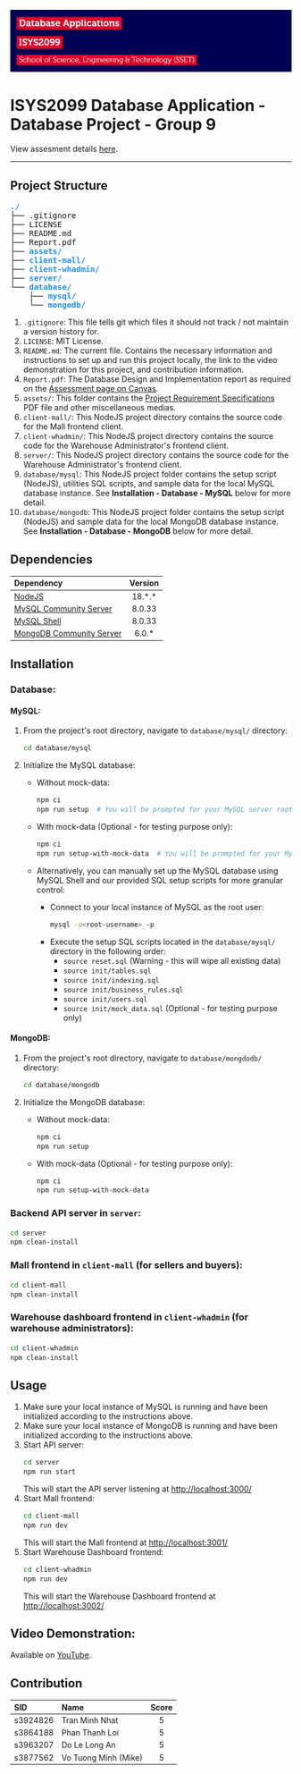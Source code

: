 ![header image](assets/header.jpg)

# ISYS2099 Database Application - Database Project - Group 9

View assesment details [here](assets/Project_ISYS2099.pdf).

---

## Project Structure

<pre>
<span style="color: dodgerblue;"><b>./</b></span>
├── .gitignore
├── LICENSE
├── README.md
├── Report.pdf
├── <span style="color: dodgerblue;"><b>assets/</b></span>
├── <span style="color: dodgerblue;"><b>client-mall/</b></span>
├── <span style="color: dodgerblue;"><b>client-whadmin/</b></span>
├── <span style="color: dodgerblue;"><b>server/</b></span>
└── <span style="color: dodgerblue;"><b>database/</b></span>
    ├── <span style="color: dodgerblue;"><b>mysql/</b></span>
    └── <span style="color: dodgerblue;"><b>mongodb/</b></span>
</pre>

1. `.gitignore`: This file tells git which files it should not track / not maintain a version history for.
2. `LICENSE`: MIT License.
3. `README.md`: The current file. Contains the necessary information and instructions to set up and run this project locally, the link to the video demonstration for this project, and contribution information.
4. `Report.pdf`: The Database Design and Implementation report as required on the [Assessment page on Canvas](https://rmit.instructure.com/courses/121627/assignments/836777).
5. `assets/`: This folder contains the [Project Requirement Specifications](assets/Project_ISYS2099.pdf) PDF file and other miscellaneous medias.
6. `client-mall/`: This NodeJS project directory contains the source code for the Mall frontend client.
7. `client-whadmin/`: This NodeJS project directory contains the source code for the Warehouse Administrator's frontend client.
8. `server/`: This NodeJS project directory contains the source code for the Warehouse Administrator's frontend client.
9. `database/mysql`: This NodeJS project folder contains the setup script (NodeJS), utilities SQL scripts, and sample data for the local MySQL database instance. See **Installation - Database - MySQL** below for more detail.
10. `database/mongodb`: This NodeJS project folder contains the setup script (NodeJS) and sample data for the local MongoDB database instance. See **Installation - Database - MongoDB** below for more detail.

[//]: # (TODO: Export the report file and save it in the root directory as Report.pdf)


## Dependencies

| Dependency                                                                 | Version  |
|:---------------------------------------------------------------------------|:--------:|
| [NodeJS](https://nodejs.org/)                                              | 18.\*.\* |
| [MySQL Community Server](https://dev.mysql.com/downloads/mysql/)           |  8.0.33  |
| [MySQL Shell](https://dev.mysql.com/downloads/shell/)                      |  8.0.33  |
| [MongoDB Community Server](https://www.mongodb.com/try/download/community) |  6.0.\*  |


## Installation

### Database:

#### MySQL:

1. From the project's root directory, navigate to `database/mysql/` directory:
   ```bash
   cd database/mysql
   ```
2. Initialize the MySQL database:

   - Without mock-data:
     ```bash
     npm ci
     npm run setup  # You will be prompted for your MySQL server root username and password
     ```

   - With mock-data (Optional - for testing purpose only):
     ```bash
     npm ci
     npm run setup-with-mock-data  # You will be prompted for your MySQL server root username and password
     ```

   - Alternatively, you can manually set up the MySQL database using MySQL Shell and our provided SQL setup scripts for more granular control:
     - Connect to your local instance of MySQL as the root user:
       ```bash
       mysql -u<root-username> -p
       ```
     - Execute the setup SQL scripts located in the `database/mysql/` directory in the following order:
       - `source reset.sql` (Warning - this will wipe all existing data)
       - `source init/tables.sql`
       - `source init/indexing.sql`
       - `source init/business_rules.sql`
       - `source init/users.sql`
       - `source init/mock_data.sql` (Optional - for testing purpose only)

#### MongoDB:

1. From the project's root directory, navigate to `database/mongdodb/` directory:
   ```bash
   cd database/mongodb
   ```
2. Initialize the MongoDB database:

    - Without mock-data:
      ```bash
      npm ci
      npm run setup
      ```

    - With mock-data (Optional - for testing purpose only):
      ```bash
      npm ci
      npm run setup-with-mock-data
      ```


### Backend API server in `server`:

```bash
cd server
npm clean-install
 ```

### Mall frontend in `client-mall` (for sellers and buyers):

```bash
cd client-mall
npm clean-install
```

### Warehouse dashboard frontend in `client-whadmin` (for warehouse administrators):

```bash
cd client-whadmin
npm clean-install
 ```


## Usage

1. Make sure your local instance of MySQL is running and have been initialized according to the instructions above.
2. Make sure your local instance of MongoDB is running and have been initialized according to the instructions above.
3. Start API server:
   ```bash
   cd server
   npm run start
   ```
   This will start the API server listening at [http://localhost:3000/](http://localhost:3000/)
4. Start Mall frontend:
   ```bash
   cd client-mall
   npm run dev
   ```
   This will start the Mall frontend at [http://localhost:3001/](http://localhost:3001/)
5. Start Warehouse Dashboard frontend:
   ```bash
   cd client-whadmin
   npm run dev
   ```
   This will start the Warehouse Dashboard frontend at [http://localhost:3002/](http://localhost:3002/)


## Video Demonstration:

Available on [YouTube](https://www.youtube.com/watch?v=dQw4w9WgXcQ).

[//]: # (TODO: Finish editing the demo video and upload it on YouTube, then paste the link here)


## Contribution

| SID      | Name                 | Score |
|:---------|:---------------------|:-----:|
| s3924826 | Tran Minh Nhat       |   5   |
| s3864188 | Phan Thanh Loi       |   5   |
| s3963207 | Do Le Long An        |   5   |
| s3877562 | Vo Tuong Minh (Mike) |   5   |
